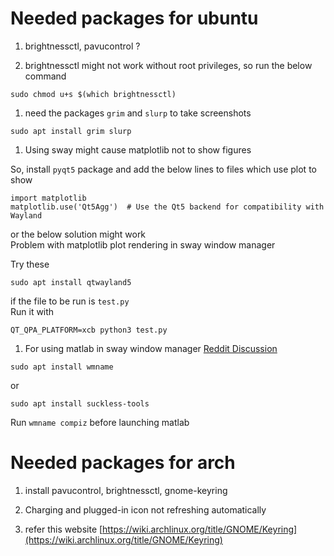 # Needed packages for ubuntu

1. brightnessctl, pavucontrol ?

1. brightnessctl might not work without root privileges, so run the below command

```
sudo chmod u+s $(which brightnessctl)
```

1. need the packages `grim` and `slurp` to take screenshots

```
sudo apt install grim slurp
```

1. Using sway might cause matplotlib not to show figures

So, install `pyqt5` package
and add the below lines to files which use plot to show

```
import matplotlib
matplotlib.use('Qt5Agg')  # Use the Qt5 backend for compatibility with Wayland
```

or the below solution might work\
Problem with matplotlib plot rendering in sway window manager

Try these

```
sudo apt install qtwayland5
```

if the file to be run is `test.py`\
Run it with

```
QT_QPA_PLATFORM=xcb python3 test.py
```

1. For using matlab in sway window manager
   [Reddit Discussion](https://www.reddit.com/r/matlab/comments/1dhejp5/matlab_gui_not_loading_properly_on_arch/)

```
sudo apt install wmname
```

or

```
sudo apt install suckless-tools
```

Run `wmname compiz` before launching matlab

# Needed packages for arch

1. install pavucontrol, brightnessctl, gnome-keyring

1. Charging and plugged-in icon not refreshing automatically

1. refer this website [https://wiki.archlinux.org/title/GNOME/Keyring](https://wiki.archlinux.org/title/GNOME/Keyring)
